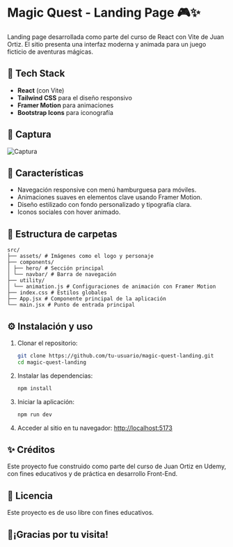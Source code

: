 # Magic Quest - Landing Page 🎮✨

Landing page desarrollada como parte del curso de React con Vite de Juan Ortiz. El sitio presenta una interfaz moderna y animada para un juego ficticio de aventuras mágicas.

## 🧪 Tech Stack

- **React** (con Vite)
- **Tailwind CSS** para el diseño responsivo
- **Framer Motion** para animaciones
- **Bootstrap Icons** para iconografía

## 📸 Captura

![Captura](src/assets/captura.png)

## 🚀 Características

- Navegación responsive con menú hamburguesa para móviles.
- Animaciones suaves en elementos clave usando Framer Motion.
- Diseño estilizado con fondo personalizado y tipografía clara.
- Iconos sociales con hover animado.

## 📁 Estructura de carpetas

```plaintext
src/
├── assets/ # Imágenes como el logo y personaje
├── components/
│ ├── hero/ # Sección principal
│ └── navbar/ # Barra de navegación
├── utility/
│ └── animation.js # Configuraciones de animación con Framer Motion
├── index.css # Estilos globales
├── App.jsx # Componente principal de la aplicación
└── main.jsx # Punto de entrada principal
```

## ⚙️ Instalación y uso

1. Clonar el repositorio:
   ```bash
   git clone https://github.com/tu-usuario/magic-quest-landing.git
   cd magic-quest-landing
   ```

2. Instalar las dependencias:
   ```bash
   npm install
   ```

3. Iniciar la aplicación:
   ```bash
   npm run dev
   ```

4. Acceder al sitio en tu navegador: [http://localhost:5173](http://localhost:5173)

## ✨ Créditos

Este proyecto fue construido como parte del curso de Juan Ortiz en Udemy, con fines educativos y de práctica en desarrollo Front-End.

## 📄 Licencia

Este proyecto es de uso libre con fines educativos.

## 🙌¡Gracias por tu visita!